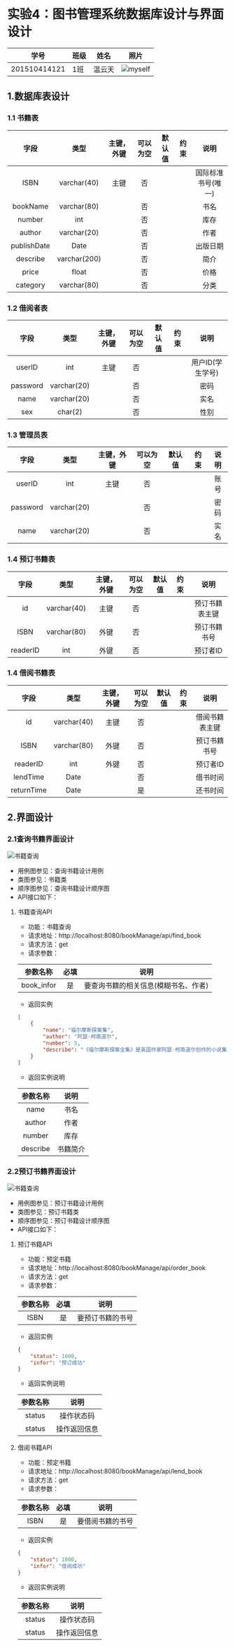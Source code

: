实验4：图书管理系统数据库设计与界面设计
======
| 学号 | 班级 | 姓名 | 照片 |
| ---- | ---  | ---- | ---- |
| 201510414121 | 1班  |  温云天   | ![myself](../myself.jpg) |

1.数据库表设计
-----
### 1.1 书籍表
| 字段 | 类型 | 主键，外键 | 可以为空 | 默认值 | 约束 | 说明 |
| :-: | :-: | :-: | :-: | :-: | :-: | :-: |
| ISBN | varchar(40) | 主键 | 否 |  |  | 国际标准书号(唯一) |
| bookName | varchar(80) |  | 否 |  |  | 书名 |
| number | int |  | 否 |  |  | 库存 |
| author | varchar(20) |  | 否 |  |  | 作者 |
| publishDate | Date |  | 否 |  |  | 出版日期 |
| describe | varchar(200) |  | 否 |  |  | 简介 |
| price | float |  | 否 |  |  | 价格 |
| category | varchar(80) |  | 否 |  |  | 分类 |

### 1.2 借阅者表
| 字段 | 类型 | 主键，外键 | 可以为空 | 默认值 | 约束 | 说明 |
| :-: | :-: | :-: | :-: | :-: | :-: | :-: |
| userID | int | 主键 | 否 |  |  | 用户ID(学生学号) |
| password | varchar(20) |  | 否 |  |  | 密码 |
| name | varchar(20) |  | 否 |  |  | 实名 |
| sex | char(2) |  | 否 |  |  | 性别 |

### 1.3 管理员表
| 字段 | 类型 | 主键，外键 | 可以为空 | 默认值 | 约束 | 说明 |
| :-: | :-: | :-: | :-: | :-: | :-: | :-: |
| userID | int | 主键 | 否 |  |  | 账号 |
| password | varchar(20) |  | 否 |  |  | 密码 |
| name | varchar(20) |  | 否 |  |  | 实名 |

### 1.4 预订书籍表
| 字段 | 类型 | 主键，外键 | 可以为空 | 默认值 | 约束 | 说明 |
| :-: | :-: | :-: | :-: | :-: | :-: | :-: |
| id | varchar(40) | 主键 | 否 |  |  | 预订书籍表主键 |
| ISBN | varchar(80) | 外键 | 否 |  |  | 预订书籍书号 |
| readerID | int | 外键 | 否 |  |  | 预订者ID |

### 1.4 借阅书籍表
| 字段 | 类型 | 主键，外键 | 可以为空 | 默认值 | 约束 | 说明 |
| :-: | :-: | :-: | :-: | :-: | :-: | :-: |
| id | varchar(40) | 主键 | 否 |  |  | 借阅书籍表主键 |
| ISBN | varchar(80) | 外键 | 否 |  |  | 预订书籍书号 |
| readerID | int | 外键 | 否 |  |  | 预订者ID |
| lendTime | Date |  | 否 |  |  | 借书时间 |
| returnTime | Date |  | 是 |  |  | 还书时间 |

2.界面设计
-----
### 2.1查询书籍界面设计
![书籍查询](./image/查询书籍.png)
+   用例图参见：查询书籍设计用例
+   类图参见：书籍类
+   顺序图参见：查询书籍设计顺序图
+   API接口如下：
1. 书籍查询API
    +   功能：书籍查询
    +   请求地址：http://localhost:8080/bookManage/api/find_book
    +   请求方法：get
    +   请求参数：

    | 参数名称 | 必填 | 说明 | 
    | :-: | :-:  | :-: | 
    | book_infor | 是  |  要查询书籍的相关信息(模糊书名、作者)   | 
    +   返回实例
    ```json
    [
        {
            "name": "福尔摩斯探案集",
            "author": "阿瑟·柯南道尔",
            "number": 5,
            "describe": "《福尔摩斯探案全集》是英国作家阿瑟·柯南道尔创作的小说集，主角名为夏洛克·福尔摩斯，共有4部长篇及56个短篇。"
        }
    ]
    ```
    +   返回实例说明

    | 参数名称 | 说明 | 
    | :-: | :-: | 
    | name  |  书名   | 
    | author  |  作者   | 
    | number  |  库存   | 
    | describe  |  书籍简介   | 

### 2.2预订书籍界面设计
![书籍查询](./image/预订书籍.png)
+   用例图参见：预订书籍设计用例
+   类图参见：预订书籍类
+   顺序图参见：预订书籍设计顺序图
+   API接口如下：
1. 预订书籍API
    +   功能：预定书籍
    +   请求地址：http://localhost:8080/bookManage/api/order_book
    +   请求方法：get
    +   请求参数：

    | 参数名称 | 必填 | 说明 | 
    | :-: | :-:  | :-: | 
    | ISBN | 是  |  要预订书籍的书号   | 
    +   返回实例
    ```json
    {
        "status": 1000,
        "infor": "预订成功"
    }
    ```
    +   返回实例说明

    | 参数名称 | 说明 | 
    | :-: | :-: | 
    | status  |  操作状态码   | 
    | status  |  操作返回信息   | 

2. 借阅书籍API
    +   功能：预定书籍
    +   请求地址：http://localhost:8080/bookManage/api/lend_book
    +   请求方法：get
    +   请求参数：

    | 参数名称 | 必填 | 说明 | 
    | :-: | :-:  | :-: | 
    | ISBN | 是  |  要借阅书籍的书号   | 
    +   返回实例
    ```json
    {
        "status": 1000,
        "infor": "借阅成功"
    }
    ```
    +   返回实例说明

    | 参数名称 | 说明 | 
    | :-: | :-: | 
    | status  |  操作状态码   | 
    | status  |  操作返回信息   | 